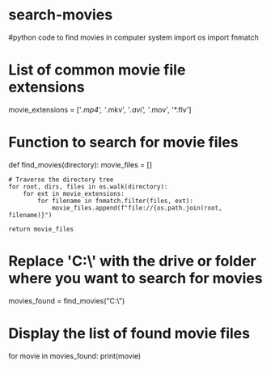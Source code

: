 # search-movies
#python code to find movies in computer system 
import os
import fnmatch

# List of common movie file extensions
movie_extensions = ['*.mp4', '*.mkv', '*.avi', '*.mov', '*.flv']

# Function to search for movie files
def find_movies(directory):
    movie_files = []
    
    # Traverse the directory tree
    for root, dirs, files in os.walk(directory):
        for ext in movie_extensions:
            for filename in fnmatch.filter(files, ext):
                movie_files.append(f"file://{os.path.join(root, filename)}")
    
    return movie_files

# Replace 'C:\\' with the drive or folder where you want to search for movies
movies_found = find_movies("C:\\")

# Display the list of found movie files
for movie in movies_found:
    print(movie)
